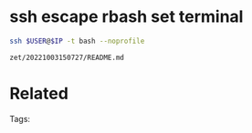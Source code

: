 # ssh escape rbash set terminal
```bash
ssh $USER@$IP -t bash --noprofile
```

` zet/20221003150727/README.md `

# Related


Tags:

    
